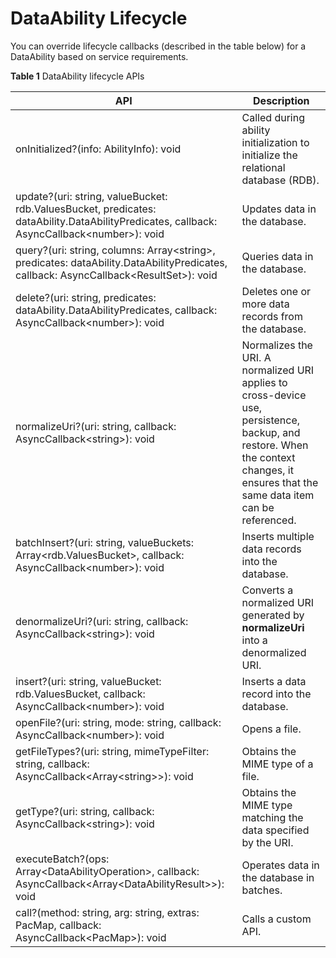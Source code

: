 # DataAbility Lifecycle


You can override lifecycle callbacks (described in the table below) for a DataAbility based on service requirements.  


**Table 1** DataAbility lifecycle APIs

| API| Description|
| -------- | -------- |
| onInitialized?(info: AbilityInfo): void | Called during ability initialization to initialize the relational database (RDB).|
| update?(uri: string, valueBucket: rdb.ValuesBucket, predicates: dataAbility.DataAbilityPredicates, callback: AsyncCallback&lt;number&gt;): void | Updates data in the database.|
| query?(uri: string, columns: Array&lt;string&gt;, predicates: dataAbility.DataAbilityPredicates, callback: AsyncCallback&lt;ResultSet&gt;): void | Queries data in the database.|
| delete?(uri: string, predicates: dataAbility.DataAbilityPredicates, callback: AsyncCallback&lt;number&gt;): void | Deletes one or more data records from the database.|
| normalizeUri?(uri: string, callback: AsyncCallback&lt;string&gt;): void | Normalizes the URI. A normalized URI applies to cross-device use, persistence, backup, and restore. When the context changes, it ensures that the same data item can be referenced.|
| batchInsert?(uri: string, valueBuckets: Array&lt;rdb.ValuesBucket&gt;, callback: AsyncCallback&lt;number&gt;): void | Inserts multiple data records into the database.|
| denormalizeUri?(uri: string, callback: AsyncCallback&lt;string&gt;): void | Converts a normalized URI generated by **normalizeUri** into a denormalized URI.|
| insert?(uri: string, valueBucket: rdb.ValuesBucket, callback: AsyncCallback&lt;number&gt;): void | Inserts a data record into the database.|
| openFile?(uri: string, mode: string, callback: AsyncCallback&lt;number&gt;): void | Opens a file.|
| getFileTypes?(uri: string, mimeTypeFilter: string, callback: AsyncCallback&lt;Array&lt;string&gt;&gt;): void | Obtains the MIME type of a file.|
| getType?(uri: string, callback: AsyncCallback&lt;string&gt;): void | Obtains the MIME type matching the data specified by the URI.|
| executeBatch?(ops: Array&lt;DataAbilityOperation&gt;, callback: AsyncCallback&lt;Array&lt;DataAbilityResult&gt;&gt;): void | Operates data in the database in batches.|
| call?(method: string, arg: string, extras: PacMap, callback: AsyncCallback&lt;PacMap&gt;): void | Calls a custom API.|
